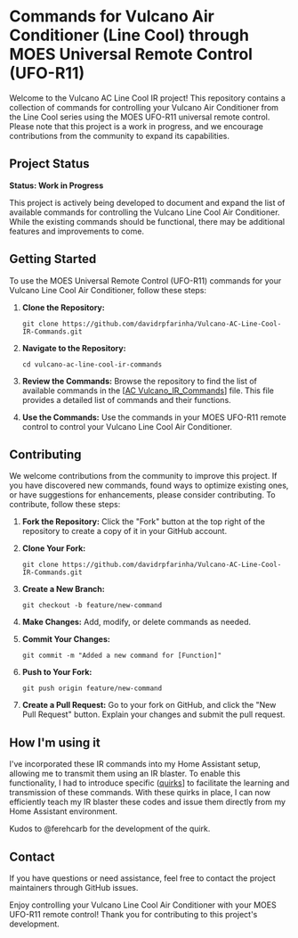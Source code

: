 # Commands for Vulcano Air Conditioner (Line Cool) through MOES Universal Remote Control (UFO-R11) 

Welcome to the Vulcano AC Line Cool IR project! This repository contains a collection of commands for controlling your Vulcano Air Conditioner from the Line Cool series using the MOES UFO-R11 universal remote control. Please note that this project is a work in progress, and we encourage contributions from the community to expand its capabilities.

## Project Status

**Status: Work in Progress**

This project is actively being developed to document and expand the list of available commands for controlling the Vulcano Line Cool Air Conditioner. While the existing commands should be functional, there may be additional features and improvements to come.

## Getting Started

To use the MOES Universal Remote Control (UFO-R11) commands for your Vulcano Line Cool Air Conditioner, follow these steps:

1. **Clone the Repository:**
   ```
   git clone https://github.com/davidrpfarinha/Vulcano-AC-Line-Cool-IR-Commands.git
   ```

2. **Navigate to the Repository:**
   ```
   cd vulcano-ac-line-cool-ir-commands
   ```

3. **Review the Commands:**
   Browse the repository to find the list of available commands in the [[AC Vulcano_IR_Commands](https://github.com/davidrpfarinha/Vulcano-AC-Line-Cool-IR-Commands/blob/main/AC_Vulcano_IR_Commands.txt)] file. This file provides a detailed list of commands and their functions.

4. **Use the Commands:**
   Use the commands in your MOES UFO-R11 remote control to control your Vulcano Line Cool Air Conditioner.

## Contributing

We welcome contributions from the community to improve this project. If you have discovered new commands, found ways to optimize existing ones, or have suggestions for enhancements, please consider contributing. To contribute, follow these steps:

1. **Fork the Repository:**
   Click the "Fork" button at the top right of the repository to create a copy of it in your GitHub account.

2. **Clone Your Fork:**
   ```
   git clone https://github.com/davidrpfarinha/Vulcano-AC-Line-Cool-IR-Commands.git
   ```

3. **Create a New Branch:**
   ```
   git checkout -b feature/new-command
   ```

4. **Make Changes:**
   Add, modify, or delete commands as needed.

5. **Commit Your Changes:**
   ```
   git commit -m "Added a new command for [Function]"
   ```

6. **Push to Your Fork:**
   ```
   git push origin feature/new-command
   ```

7. **Create a Pull Request:**
   Go to your fork on GitHub, and click the "New Pull Request" button. Explain your changes and submit the pull request.

## How I'm using it

I've incorporated these IR commands into my Home Assistant setup, allowing me to transmit them using an IR blaster. 
To enable this functionality, I had to introduce specific ([quirks](https://github.com/zigpy/zha-device-handlers/issues/1687#issuecomment-1424357574)] to facilitate the learning and transmission of these commands. 
With these quirks in place, I can now efficiently teach my IR blaster these codes and issue them directly from my Home Assistant environment.

Kudos to @ferehcarb for the development of the quirk.

## Contact

If you have questions or need assistance, feel free to contact the project maintainers through GitHub issues.

Enjoy controlling your Vulcano Line Cool Air Conditioner with your MOES UFO-R11 remote control! Thank you for contributing to this project's development.
